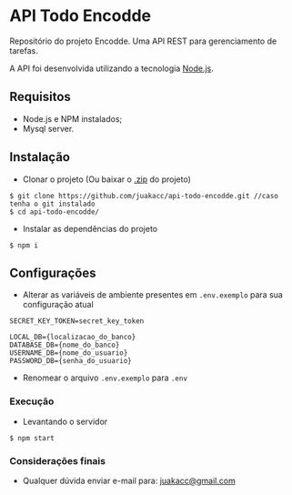 # API Todo Encodde

Repositório do projeto Encodde.
Uma API REST para gerenciamento de tarefas.

A API foi desenvolvida utilizando a tecnologia [Node.js](https://nodejs.org/en/).

## Requisitos

- Node.js e NPM instalados;
- Mysql server.

## Instalação

- Clonar o projeto (Ou baixar o [.zip](https://github.com/juakacc/api-todo-encodde/archive/master.zip) do projeto)
```
$ git clone https://github.com/juakacc/api-todo-encodde.git //caso tenha o git instalado
$ cd api-todo-encodde/
```
- Instalar as dependências do projeto
```
$ npm i
```

## Configurações 

- Alterar as variáveis de ambiente presentes em ``.env.exemplo`` para sua configuração atual
```
SECRET_KEY_TOKEN=secret_key_token

LOCAL_DB={localizacao_do_banco}
DATABASE_DB={nome_do_banco}
USERNAME_DB={nome_do_usuario}
PASSWORD_DB={senha_do_usuario}
```

- Renomear o arquivo ``.env.exemplo`` para ``.env``

### Execução

- Levantando o servidor
```
$ npm start
```

### Considerações finais

- Qualquer dúvida enviar e-mail para: juakacc@gmail.com